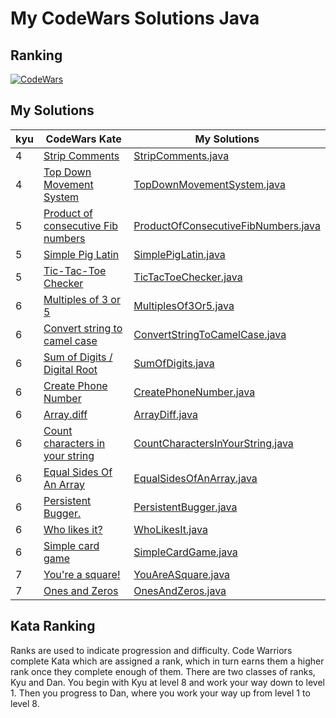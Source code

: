 # My CodeWars Solutions Java

## Ranking
[![CodeWars](https://www.codewars.com/users/Greatdullard/badges/large)](https://www.codewars.com/users/Greatdullard) 


## My Solutions
| kyu | CodeWars Kate | My Solutions |
|-----| --- | --- |
| 4   | [Strip Comments](https://www.codewars.com/kata/51c8e37cee245da6b40000bd) | [StripComments.java](src%2Fmain%2Fjava%2Forg%2Fexample%2Fkyu4%2FStripComments.java) |
| 4   | [Top Down Movement System](https://www.codewars.com/kata/59315ad28f0ebeebee000159) | [TopDownMovementSystem.java](src%2Fmain%2Fjava%2Forg%2Fexample%2Fkyu4%2FTopDownMovementSystem.java) |
| 5   | [Product of consecutive Fib numbers](https://www.codewars.com/kata/5541f58a944b85ce6d00006a) | [ProductOfConsecutiveFibNumbers.java](src%2Fmain%2Fjava%2Forg%2Fexample%2Fkyu5%2FProductOfConsecutiveFibNumbers.java) |
| 5   | [Simple Pig Latin](https://www.codewars.com/kata/520b9d2ad5c005041100000f) | [SimplePigLatin.java](src%2Fmain%2Fjava%2Forg%2Fexample%2Fkyu5%2FSimplePigLatin.java) |
| 5   | [Tic-Tac-Toe Checker](https://www.codewars.com/kata/525caa5c1bf619d28c000335) | [TicTacToeChecker.java](src%2Fmain%2Fjava%2Forg%2Fexample%2Fkyu5%2FTicTacToeChecker.java) |
| 6   | [Multiples of 3 or 5](https://www.codewars.com/kata/514b92a657cdc65150000006) | [MultiplesOf3Or5.java](src%2Fmain%2Fjava%2Forg%2Fexample%2Fkyu6%2FMultiplesOf3Or5.java) |
| 6   | [Convert string to camel case](https://www.codewars.com/kata/517abf86da9663f1d2000003) | [ConvertStringToCamelCase.java](src%2Fmain%2Fjava%2Forg%2Fexample%2Fkyu6%2FConvertStringToCamelCase.java) |
| 6   | [Sum of Digits / Digital Root](https://www.codewars.com/kata/541c8630095125aba6000c00) | [SumOfDigits.java](src%2Fmain%2Fjava%2Forg%2Fexample%2Fkyu6%2FSumOfDigits.java) |
| 6   | [Create Phone Number](https://www.codewars.com/kata/525f50e3b73515a6db000b83) | [CreatePhoneNumber.java](src%2Fmain%2Fjava%2Forg%2Fexample%2Fkyu6%2FCreatePhoneNumber.java) |
| 6   | [Array.diff](https://www.codewars.com/kata/523f5d21c841566fde000009) | [ArrayDiff.java](src%2Fmain%2Fjava%2Forg%2Fexample%2Fkyu6%2FArrayDiff.java) |
| 6   | [Count characters in your string](https://www.codewars.com/kata/52efefcbcdf57161d4000091) | [CountCharactersInYourString.java](src%2Fmain%2Fjava%2Forg%2Fexample%2Fkyu6%2FCountCharactersInYourString.java) |
| 6   | [Equal Sides Of An Array](https://www.codewars.com/kata/5679aa472b8f57fb8c000047) | [EqualSidesOfAnArray.java](src%2Fmain%2Fjava%2Forg%2Fexample%2Fkyu6%2FEqualSidesOfAnArray.java) |
| 6   | [Persistent Bugger.](https://www.codewars.com/kata/55bf01e5a717a0d57e0000ec) | [PersistentBugger.java](src%2Fmain%2Fjava%2Forg%2Fexample%2Fkyu6%2FPersistentBugger.java) |
| 6   | [Who likes it?](https://www.codewars.com/kata/5266876b8f4bf2da9b000362) | [WhoLikesIt.java](src%2Fmain%2Fjava%2Forg%2Fexample%2Fkyu6%2FWhoLikesIt.java) |
| 6   | [Simple card game](https://www.codewars.com/kata/53417de006654f4171000587/train/java) | [SimpleCardGame.java](src%2Fmain%2Fjava%2Forg%2Fexample%2Fkyu6%2FSimpleCardGame.java) |
| 7   | [You're a square!](https://www.codewars.com/kata/54c27a33fb7da0db0100040e) | [YouAreASquare.java](src%2Fmain%2Fjava%2Forg%2Fexample%2Fkyu7%2FYouAreASquare.java) |
| 7   | [Ones and Zeros](https://www.codewars.com/kata/578553c3a1b8d5c40300037c) | [OnesAndZeros.java](src%2Fmain%2Fjava%2Forg%2Fexample%2Fkyu7%2FOnesAndZeros.java) |

## Kata Ranking
Ranks are used to indicate progression and difficulty. Code Warriors complete Kata which are assigned a rank, which in turn earns them a higher rank once they complete enough of them. There are two classes of ranks, Kyu and Dan. You begin with Kyu at level 8 and work your way down to level 1. Then you progress to Dan, where you work your way up from level 1 to level 8.




